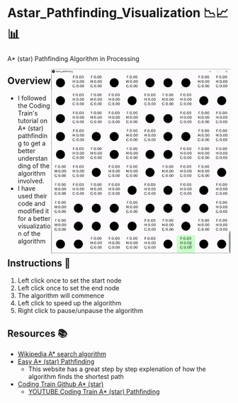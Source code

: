 # Astar_Pathfinding_Visualization 📉📈📊
A* (star) Pathfinding Algorithm in Processing 

<p> 
  <img widht=400 height=417 align='Right' src="https://github.com/Raziz1/Astar_Pathfinding_Visualization/blob/main/images/astar_visualization.gif? raw=true">
</p>

## Overview 
* I followed the Coding Train's tutorial on A* (star) pathfinding to get a better understanding of the algorithm involved.
* I have used their code and modified it for a better visualization of the algorithm

## Instructions 📃
1. Left click once to set the start node
2. Left click once to set the end node
3. The algorithm will commence
4. Left click to speed up the algorithm
5. Right click to pause/unpause the algorithm

## Resources 📚
* [Wikipedia A* search algorithm](https://en.wikipedia.org/wiki/A*_search_algorithm)
* [Easy A* (star) Pathfinding](https://medium.com/@nicholas.w.swift/easy-a-star-pathfinding-7e6689c7f7b2)
  * This website has a great step by step explenation of how the algorithm finds the shortest path
* [Coding Train Github A* (star)](https://github.com/CodingTrain/website/tree/main/CodingChallenges/CC_051_astar/Processing/CC_051_astar)
  * [YOUTUBE Coding Train A* (star) Pathfinding](https://www.youtube.com/watch?time_continue=80&v=aKYlikFAV4k&feature=emb_logo)
